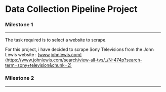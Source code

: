 # Data Collection Pipeline Project

### Milestone 1
---
The task required is to select a website to scrape.

For this project, i have decided to scrape Sony Televisions from the John Lewis website : [www.johnlewis.com](https://www.johnlewis.com/search/view-all-tvs/_/N-474p?search-term=sony+television&chunk=2)

### Milestone 2
---
